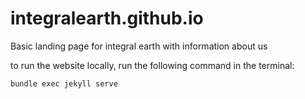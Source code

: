 # integralearth.github.io
Basic landing page for integral earth with information about us

to run the website locally, run the following command in the terminal:
```
bundle exec jekyll serve
```
